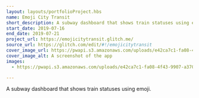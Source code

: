```yaml
---
layout: layouts/portfolioProject.hbs
name: Emoji City Transit
short_description: A subway dashboard that shows train statuses using emoji.
start_date: 2019-07-16
end_date: 2019-07-21
project_url: https://emojicitytransit.glitch.me/
source_url: https://glitch.com/edit/#!/emojicitytransit
cover_image_url: https://pwapi.s3.amazonaws.com/uploads/e42ca7c1-fa08-4f43-9907-a37002a97ba8
cover_image_alt: A screenshot of the app
images:
  - https://pwapi.s3.amazonaws.com/uploads/e42ca7c1-fa08-4f43-9907-a37002a97ba8

---
```


A subway dashboard that shows train statuses using emoji.